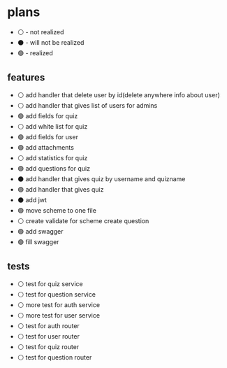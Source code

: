# plans
- ⚪ - not realized
- ⚫ - will not be realized
- 🟢 - realized
## features

- ⚪ add handler that delete user by id(delete anywhere info about user)
- ⚪ add handler that gives list of users for admins
- 🟢 add fields for quiz
- ⚪ add white list for quiz
- 🟢 add fields for user
- 🟢 add attachments
- ⚪ add statistics for quiz 
- 🟢 add questions for quiz 
- ⚫ add handler that gives quiz by username and quizname
- 🟢 add handler that gives quiz
- ⚫ add jwt
- 🟢 move scheme to one file
- ⚪ create validate for scheme create question
- 🟢 add swagger
- 🟢 fill swagger

## tests

- ⚪ test for quiz service
- ⚪ test for question service
- ⚪ more test for auth service
- ⚪ more test for user service
- ⚪ test for auth router
- ⚪ test for user router
- ⚪ test for quiz router
- ⚪ test for question router